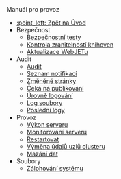  <div class="sidebar-section">Manuál pro provoz</div>

- [:point\_left: Zpět na Úvod](/?back)
- Bezpečnost
  - [Bezpečnostní testy](/sysadmin/pentests/README.md)
  - [Kontrola zranitelností knihoven](/sysadmin/dependency-check/README.md)
  - [Aktualizace WebJETu](/sysadmin/update/README.md)
- Audit
  - [Audit](/sysadmin/audit/README.md)
  - [Seznam notifikací](/sysadmin/audit/audit-notifications.md)
  - [Změněné stránky](/sysadmin/audit/audit-changed-webpages.md)
  - [Čeká na publikování](/sysadmin/audit/audit-awaiting-publish-webpages.md)
  - [Úrovně logování](/sysadmin/audit/audit-log-levels.md)
  - [Log soubory](/sysadmin/audit/audit-log-files.md)
  - [Poslední logy](/sysadmin/audit/memory-logging.md)
- Provoz
  - [Výkon serveru](/sysadmin/performance/README.md)
  - [Monitorování serveru](/sysadmin/monitoring/README.md)
  - [Restartovat](/sysadmin/restart.md)
  - [Výměna údajů uzlů clusteru](/sysadmin/monitoring/nodes-logic.md)
  - [Mazání dat](/sysadmin/data-deleting/README.md)
- Soubory
  - [Zálohování systému](/sysadmin/files/backup/README.md)
